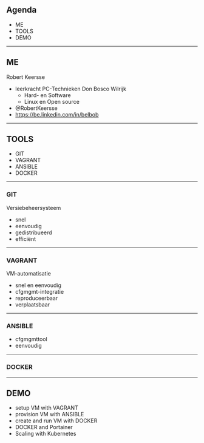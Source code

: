 ## Agenda

* ME
* TOOLS
* DEMO

---

## ME

Robert Keersse

* leerkracht PC-Technieken Don Bosco Wilrijk
  - Hard- en Software
  - Linux en Open source
* @RobertKeersse
* https://be.linkedin.com/in/belbob  

---

## TOOLS

* GIT
* VAGRANT
* ANSIBLE
* DOCKER

---

### GIT

Versiebeheersysteem
  - snel
  - eenvoudig
  - gedistribueerd
  - efficiënt

---

### VAGRANT

VM-automatisatie
  - snel en eenvoudig
  - cfgmgmt-integratie
  - reproduceerbaar
  - verplaatsbaar

---

### ANSIBLE

* cfgmgmttool
* eenvoudig

---

### DOCKER


---

## DEMO

* setup VM with VAGRANT
* provision VM with ANSIBLE
* create and run VM with DOCKER
* DOCKER and Portainer
* Scaling with Kubernetes
